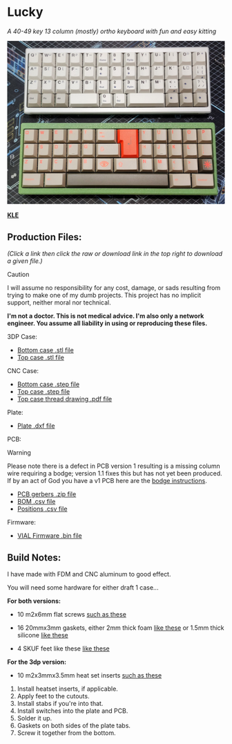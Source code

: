 # Lucky
*A 40-49 key 13 column (mostly) ortho keyboard with fun and easy kitting*

<img src="https://github.com/theycallmeboxy/lucky/blob/main/img/lucky_build-options.jpg" alt="keyborb" width="600"/>

**[KLE](https://www.keyboard-layout-editor.com/##@_name=Lucky%2F_vial&author=theycallmeboxy%3B&@=0,0&=0,1&=0,2&=0,3&=0,4&_c=%23ffb5ec%3B&=0,5&=0,6&=0,7&_c=%23cccccc%3B&=0,8&=0,9&=0,10&=0,11&=0,12&_x:0.25&c=%23ffb5ec&w:1.5%3B&=0,5&_x:0.25&w:1.25&h:2&w2:1.5&h2:1&x2:-0.25%3B&=1,7%3B&@_c=%23cccccc%3B&=1,0&=1,1&=1,2&=1,3&=1,4&_c=%23ffb5ec%3B&=1,5&=1,6&=1,7&_c=%23cccccc%3B&=1,8&=1,9&=1,10&=1,11&=1,12&_x:0.25&c=%23ffb5ec&w:1.75%3B&=1,5%3B&@_c=%23cccccc%3B&=2,0&=2,1&=2,2&=2,3&=2,4&_c=%23ffb5ec%3B&=2,5&=2,6&=2,7&_c=%23cccccc%3B&=2,8&=2,9&=2,10&=2,11&=2,12&_x:0.25&c=%23ffb5ec&w:1.25%3B&=2,5&_w:1.75%3B&=2,7%3B&@_c=%23ffba9c%3B&=3,0&=3,1&=3,2&_c=%23fffaa8&w:2.25%3B&=3,4&=3,5&=3,7&_w:2.75%3B&=3,8&_c=%23a6ffdf%3B&=3,10&=3,11&=3,12%3B&@_y:0.25&c=%23ffba9c&w:1.5%3B&=3,0&_w:1.5%3B&=3,2&_c=%23fffaa8&w:2.75%3B&=3,4&=3,5&=3,7&_w:2.25%3B&=3,8&_c=%23a6ffdf&w:1.5%3B&=3,10&_w:1.5%3B&=3,12%3B&@_y:0.25&x:3&c=%23fffaa8&w:7%3B&=3,5)**

## Production Files:

*(Click a link then click the raw or download link in the top right to download a given file.)*

> [!CAUTION]
> I will assume no responsibility for any cost, damage, or sads resulting from trying to make one of my dumb projects. This project has no implicit support, neither moral nor technical.
> 
> **I'm not a doctor. This is not medical advice. I'm also only a network engineer. You assume all liability in using or reproducing these files.**

3DP Case:
- [Bottom case .stl file](https://github.com/theycallmeboxy/lucky/blob/main/models/draft%201/3dp/Bottom%20Case.stl)
- [Top case .stl file](https://github.com/theycallmeboxy/lucky/blob/main/models/draft%201/3dp/Top%20Case.stl)

CNC Case:
- [Bottom case .step file](https://github.com/theycallmeboxy/lucky/blob/main/models/draft%201/cnc/Bottom%20Case.step)
- [Top case .step file](https://github.com/theycallmeboxy/lucky/blob/main/models/draft%201/cnc/Top%20Case.step)
- [Top case thread drawing .pdf file](https://github.com/theycallmeboxy/lucky/blob/main/models/draft%201/cnc/Top%20Case%20Drawing.pdf)

Plate:
- [Plate .dxf file](https://github.com/theycallmeboxy/lucky/blob/main/models/draft%201/plate/1.6mm%20plate.dxf)

PCB:
> [!WARNING]
> Please note there is a defect in PCB version 1 resulting is a missing
> column wire requiring a bodge; version 1.1 fixes this but has not yet been produced.  If by an act of God you have a v1 PCB here are the [bodge instructions](https://github.com/theycallmeboxy/lucky/blob/main/img/bodge-instructions.png).

- [PCB gerbers .zip file](https://github.com/theycallmeboxy/lucky/blob/main/pcb/lucky%20v1.1/production/lucky1.1.zip)
- [BOM .csv file](https://github.com/theycallmeboxy/lucky/blob/main/pcb/lucky%20v1.1/production/bom.csv)
- [Positions .csv file](https://github.com/theycallmeboxy/lucky/blob/main/pcb/lucky%20v1.1/production/positions.csv)

Firmware:
- [VIAL Firmware .bin file](https://github.com/theycallmeboxy/lucky/blob/main/firmware/vial/binary/boxy_lucky_vial.bin)
  
## Build Notes:

I have made with FDM and CNC aluminum to good effect.

You will need some hardware for either draft 1 case...

**For both versions:**
 
  - 10 m2x6mm flat screws [such as these     ](https://www.amazon.com/gp/product/B000NHYRAY/)
    
   - 16 20mmx3mm gaskets, either 2mm thick foam   [like    these](https://www.aliexpress.us/item/3256805527606478.html)  or
    1.5mm thick silicone   [like these](https://www.aliexpress.us/item/3256802713311572.html)
    
   - 4 SKUF feet like these  [like    these](https://keeb.io/products/skuf-silicone-rubber-keyboard-feet)
 
 **For the 3dp version:**
 
  - 10 m2x3mmx3.5mm heat set inserts   [such as    these](https://www.amazon.com/gp/product/B0C1ND29M7/)

 1. Install heatset inserts, if applicable.   
 2. Apply feet to the cutouts.
 3. Install stabs if you're into that. 
 4. Install switches into the plate and PCB.
 5. Solder it up.
 6. Gaskets on both sides of the plate tabs.
 7. Screw it together from the bottom.
